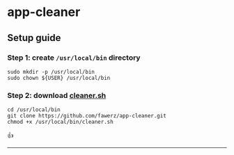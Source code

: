 # app-cleaner

## Setup guide

### Step 1: create `/usr/local/bin` directory

```shell
sudo mkdir -p /usr/local/bin
sudo chown ${USER} /usr/local/bin
```

### Step 2: download [cleaner.sh](./cleaner.sh)

```shell
cd /usr/local/bin
git clone https://github.com/fawerz/app-cleaner.git
chmod +x /usr/local/bin/cleaner.sh
```

👍

---
